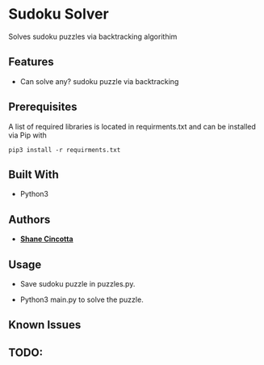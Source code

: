 # Sudoku Solver

Solves sudoku puzzles via backtracking algorithim

## Features

* Can solve any? sudoku puzzle via backtracking <br/>

## Prerequisites

A list of required libraries is located in requirments.txt and can be installed via Pip with 

```pip3 install -r requirments.txt```

## Built With

* Python3

## Authors

* **[Shane Cincotta](https://github.com/cincottash)**

## Usage

* Save sudoku puzzle in puzzles.py. <br/>

* Python3 main.py to solve the puzzle. <br/>

## Known Issues

## TODO:
